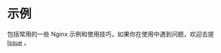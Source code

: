 # 示例

包括常用的一些 Nginx 示例和使用技巧，如果你在使用中遇到问题，欢迎去提 [Issue](https://github.com/xuexb/learn-nginx/issues/new) 。
